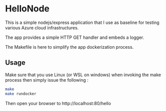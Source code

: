 # HelloNode

This is a simple nodejs/express application that I use as baseline for testing various Azure cloud infrastructures.

The app provides a simple HTTP GET handler and embeds a logger.

The Makefile is here to simplify the app dockerization process.

## Usage

Make sure that you use Linux (or WSL on windows) when invoking the make process then simply issue the following : 

```bash 
make
make rundocker
```

Then open your browser to http://localhost:80/hello


